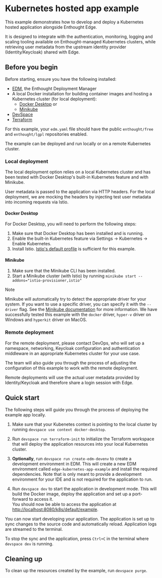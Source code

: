 # Kubernetes hosted app example

This example demonstrates how to develop and deploy a Kubernetes hosted application alongside Enthought Edge.

It is designed to integrate with the authentication, monitoring, logging and scaling tooling available
on Enthought-managed Kubernetes clusters, while retrieving user metadata from the upstream identity provider
(Identity/Keycloak) shared with Edge.

## Before you begin

Before starting, ensure you have the following installed:

* [EDM](https://www.enthought.com/edm/), the Enthought Deployment Manager
* A local Docker installation for building container images and hosting a Kubernetes cluster (for local deployment):
  * [Docker Desktop](https://docs.docker.com/desktop/) or 
  * [Minikube](https://minikube.sigs.k8s.io/docs/start/)
* [DevSpace](https://www.devspace.sh/docs/getting-started/installation)
* [Terraform](https://developer.hashicorp.com/terraform/tutorials/aws-get-started/install-cli)

For this example, your ``edm.yaml`` file should have the public ``enthought/free`` and ``enthought/lgpl``
repositories enabled.

The example can be deployed and run locally or on a remote Kubernetes cluster.

### Local deployment

The local deployment option relies on a local Kubernetes cluster and has been tested with Docker Desktop's built-in Kubernetes feature and with Minikube.

User metadata is passed to the application via HTTP headers. For the local deployment, we are mocking the headers
by injecting test user metadata into incoming requests via Istio.

#### Docker Desktop

For Docker Desktop, you will need to perform the following steps:

1. Make sure that Docker Desktop has been installed and is running.
2. Enable the built-in Kubernetes feature via Settings -> Kubernetes -> Enable Kubernetes.
3. Install Istio. [Istio's default profile](https://istio.io/latest/docs/setup/install/istioctl/#install-istio-using-the-default-profile) is sufficient for this example.

#### Minikube

1. Make sure that the Minikube CLI has been installed.
2. Start a Minikube cluster (with Istio) by running `minikube start --addons="istio-provisioner,istio"`

> [!NOTE]
> Minikube will automatically try to detect the appropriate driver for your system. If you want to use a specific driver, you can specify it with the `--driver` flag. See the [Minikube documentation](https://minikube.sigs.k8s.io/docs/start/) for more information. We have successfully tested this example with the `docker` driver, `hyper-v` driver on Windows and `hyperkit` driver on MacOS.

### Remote deployment

For the remote deployment, please contact DevOps, who will set up a namespace, networking, Keycloak configuration 
and authentication middleware in an appropriate Kubernetes cluster for your use case.

The team will also guide you through the process of adjusting the configuration of this example to work with the
remote deployment.

Remote deployments will use the actual user metadata provided by Identity/Keycloak and therefore share a login session with Edge.

## Quick start

The following steps will guide you through the process of deploying the example app locally.

1. Make sure that your Kubenetes context is pointing to the local cluster by running ``devspace use context docker-desktop``.

2. Run ``devspace run terraform-init`` to initialize the Terraform workspace that will deploy the application resources into your local Kubernetes cluster.

3. **Optionally**, run ``devspace run create-edm-devenv`` to create a development environment in EDM. This will create a new EDM environment called ``edge-kubernetes-app-example`` and install the required dependencies. Note that is only meant to provide a development environment for your IDE and is not required for the application to run.

4. Run ``devspace dev`` to start the application in development mode. This will build the Docker image, deploy the application and set up a port-forward to access it.  
You should now be able to access the application at [http://localhost:8080/k8s/default/example](http://localhost:8080/k8s/default/example).

You can now start developing your application. The application is set up to sync changes to the source code and automatically reload. Application logs are streamed to the terminal.

To stop the sync and the application, press `Ctrl+C` in the terminal where `devspace dev` is running.

## Cleaning up

To clean up the resources created by the example, run ``devspace purge``.
